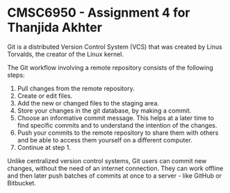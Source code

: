 # CMSC6950 - Assignment 4 for Thanjida Akhter

Git is a distributed Version Control System (VCS) that was created by
Linus Torvalds, the creator of the Linux kernel.


The Git workflow involving a remote repository consists of the following steps:
1. Pull changes from the remote repository.
2. Create or edit files.
3. Add the new or changed files to the staging area.
4. Store your changes in the git database, by making a commit.
5. Choose an informative commit message. This helps at a later time to find
specific commits and to understand the intention of the changes.
6. Push your commits to the remote repository to share them with others
and be able to access them yourself on a different computer.
7. Continue at step 1.



Unlike centralized version control systems, Git users can commit new changes,
without the need of an internet connection. They can work offline and then later
push batches of commits at once to a server - like GitHub or Bitbucket.

